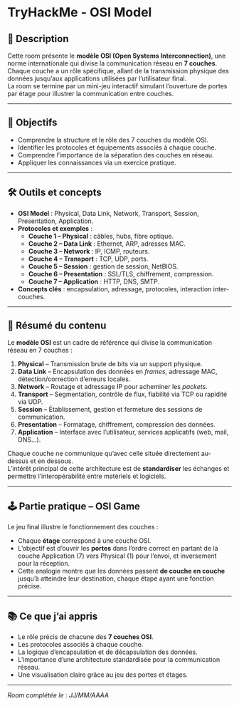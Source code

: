 # TryHackMe - OSI Model

## 📄 Description
Cette room présente le **modèle OSI (Open Systems Interconnection)**, une norme internationale qui divise la communication réseau en **7 couches**.  
Chaque couche a un rôle spécifique, allant de la transmission physique des données jusqu’aux applications utilisées par l’utilisateur final.  
La room se termine par un mini-jeu interactif simulant l’ouverture de portes par étage pour illustrer la communication entre couches.

---

## 🎯 Objectifs
- Comprendre la structure et le rôle des 7 couches du modèle OSI.
- Identifier les protocoles et équipements associés à chaque couche.
- Comprendre l’importance de la séparation des couches en réseau.
- Appliquer les connaissances via un exercice pratique.

---

## 🛠️ Outils et concepts
- **OSI Model** : Physical, Data Link, Network, Transport, Session, Presentation, Application.
- **Protocoles et exemples** :
  - **Couche 1 – Physical** : câbles, hubs, fibre optique.
  - **Couche 2 – Data Link** : Ethernet, ARP, adresses MAC.
  - **Couche 3 – Network** : IP, ICMP, routeurs.
  - **Couche 4 – Transport** : TCP, UDP, ports.
  - **Couche 5 – Session** : gestion de session, NetBIOS.
  - **Couche 6 – Presentation** : SSL/TLS, chiffrement, compression.
  - **Couche 7 – Application** : HTTP, DNS, SMTP.
- **Concepts clés** : encapsulation, adressage, protocoles, interaction inter-couches.

---

## 📌 Résumé du contenu
Le **modèle OSI** est un cadre de référence qui divise la communication réseau en 7 couches :  
1. **Physical** – Transmission brute de bits via un support physique.  
2. **Data Link** – Encapsulation des données en *frames*, adressage MAC, détection/correction d’erreurs locales.  
3. **Network** – Routage et adressage IP pour acheminer les *packets*.  
4. **Transport** – Segmentation, contrôle de flux, fiabilité via TCP ou rapidité via UDP.  
5. **Session** – Établissement, gestion et fermeture des sessions de communication.  
6. **Presentation** – Formatage, chiffrement, compression des données.  
7. **Application** – Interface avec l’utilisateur, services applicatifs (web, mail, DNS…).

Chaque couche ne communique qu’avec celle située directement au-dessus et en dessous.  
L’intérêt principal de cette architecture est de **standardiser** les échanges et permettre l’interopérabilité entre matériels et logiciels.

---

## 🕹️ Partie pratique – OSI Game
Le jeu final illustre le fonctionnement des couches :  
- Chaque **étage** correspond à une couche OSI.  
- L’objectif est d’ouvrir les **portes** dans l’ordre correct en partant de la couche Application (7) vers Physical (1) pour l’envoi, et inversement pour la réception.  
- Cette analogie montre que les données passent **de couche en couche** jusqu’à atteindre leur destination, chaque étape ayant une fonction précise.

---

## 📚 Ce que j’ai appris
- Le rôle précis de chacune des **7 couches OSI**.
- Les protocoles associés à chaque couche.
- La logique d’encapsulation et de décapsulation des données.
- L’importance d’une architecture standardisée pour la communication réseau.
- Une visualisation claire grâce au jeu des portes et étages.

---

_Room complétée le : JJ/MM/AAAA_
